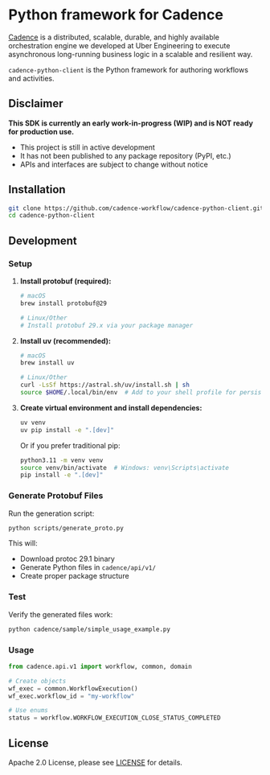 # Python framework for Cadence

[Cadence](https://github.com/uber/cadence) is a distributed, scalable, durable, and highly available orchestration engine we developed at Uber Engineering to execute asynchronous long-running business logic in a scalable and resilient way.

`cadence-python-client` is the Python framework for authoring workflows and activities.

## Disclaimer
**This SDK is currently an early work-in-progress (WIP) and is NOT ready for production use.**

- This project is still in active development
- It has not been published to any package repository (PyPI, etc.)
- APIs and interfaces are subject to change without notice

## Installation

```bash
git clone https://github.com/cadence-workflow/cadence-python-client.git
cd cadence-python-client
```

## Development

### Setup

1. **Install protobuf (required):**
   ```bash
   # macOS
   brew install protobuf@29
   
   # Linux/Other
   # Install protobuf 29.x via your package manager
   ```

2. **Install uv (recommended):**
   ```bash
   # macOS
   brew install uv
   
   # Linux/Other
   curl -LsSf https://astral.sh/uv/install.sh | sh
   source $HOME/.local/bin/env  # Add to your shell profile for persistence
   ```

3. **Create virtual environment and install dependencies:**
   ```bash
   uv venv
   uv pip install -e ".[dev]"
   ```

   Or if you prefer traditional pip:
   ```bash
   python3.11 -m venv venv
   source venv/bin/activate  # Windows: venv\Scripts\activate
   pip install -e ".[dev]"
   ```

### Generate Protobuf Files

Run the generation script:
```bash
python scripts/generate_proto.py
```

This will:
- Download protoc 29.1 binary
- Generate Python files in `cadence/api/v1/`
- Create proper package structure

### Test

Verify the generated files work:
```bash
python cadence/sample/simple_usage_example.py
```

### Usage

```python
from cadence.api.v1 import workflow, common, domain

# Create objects
wf_exec = common.WorkflowExecution()
wf_exec.workflow_id = "my-workflow"

# Use enums
status = workflow.WORKFLOW_EXECUTION_CLOSE_STATUS_COMPLETED
```

## License

Apache 2.0 License, please see [LICENSE](LICENSE) for details.
